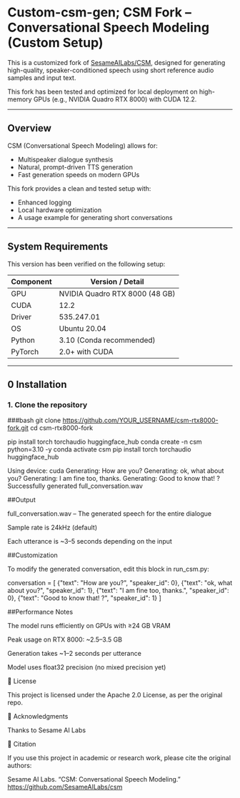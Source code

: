 # Custom-csm-gen; CSM Fork – Conversational Speech Modeling (Custom Setup)

This is a customized fork of [SesameAILabs/CSM](https://github.com/SesameAILabs/csm), designed for generating high-quality, speaker-conditioned speech using short reference audio samples and input text.

This fork has been tested and optimized for local deployment on high-memory GPUs (e.g., NVIDIA Quadro RTX 8000) with CUDA 12.2.

---

##  Overview

CSM (Conversational Speech Modeling) allows for:
- Multispeaker dialogue synthesis
- Natural, prompt-driven TTS generation
- Fast generation speeds on modern GPUs

This fork provides a clean and tested setup with:
- Enhanced logging
- Local hardware optimization
- A usage example for generating short conversations

---

##  System Requirements

This version has been verified on the following setup:

| Component         | Version / Detail               |
|------------------|--------------------------------|
| GPU              | NVIDIA Quadro RTX 8000 (48 GB) |
| CUDA             | 12.2                           |
| Driver           | 535.247.01                     |
| OS               | Ubuntu 20.04                   |
| Python           | 3.10 (Conda recommended)       |
| PyTorch          | 2.0+ with CUDA                 |

---

## 0 Installation

### 1. Clone the repository

###bash
git clone https://github.com/YOUR_USERNAME/csm-rtx8000-fork.git
cd csm-rtx8000-fork



pip install torch torchaudio huggingface_hub
conda create -n csm python=3.10 -y
conda activate csm
pip install torch torchaudio huggingface_hub

Using device: cuda
Generating: How are you?
Generating: ok, what about you?
Generating: I am fine too, thanks.
Generating: Good to know that! ?
Successfully generated full_conversation.wav


##Output

full_conversation.wav – The generated speech for the entire dialogue

Sample rate is 24kHz (default)

Each utterance is ~3–5 seconds depending on the input

##Customization

To modify the generated conversation, edit this block in run_csm.py:

conversation = [
    {"text": "How are you?", "speaker_id": 0},
    {"text": "ok, what about you?", "speaker_id": 1},
    {"text": "I am fine too, thanks.", "speaker_id": 0},
    {"text": "Good to know that! ?", "speaker_id": 1}
]

##Performance Notes

The model runs efficiently on GPUs with ≥24 GB VRAM

Peak usage on RTX 8000: ~2.5–3.5 GB

Generation takes ~1–2 seconds per utterance

Model uses float32 precision (no mixed precision yet)

📜 License

This project is licensed under the Apache 2.0 License, as per the original repo.

🙏 Acknowledgments

Thanks to Sesame AI Labs


📣 Citation

If you use this project in academic or research work, please cite the original authors:

Sesame AI Labs. “CSM: Conversational Speech Modeling.” https://github.com/SesameAILabs/csm
